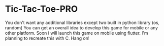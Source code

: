 # Tic-Tac-Toe-PRO

You don't want any additional libraries except two built in python library (os, random)
You can get an overall idea to develop this game for mobile or any other platform.
Soon i will launch this game on mobile using flutter.
I'm planning to recreate this with C. Hang on!

